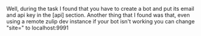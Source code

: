 Well, during the task I found that you have to create a bot and put its email and api key in the [api] section.
Another thing that I found was that, even using a remote zulip dev instance if your bot isn't working you can change "site=" to localhost:9991
